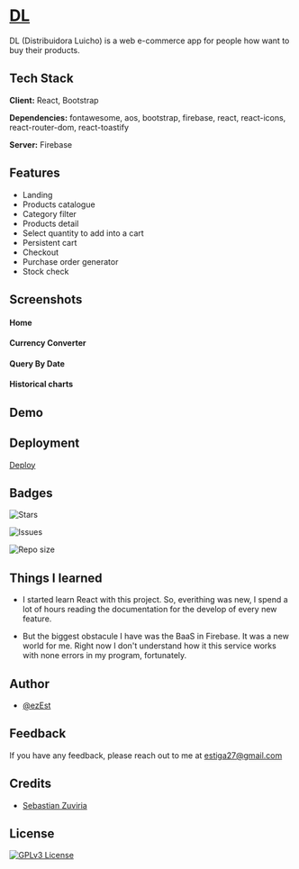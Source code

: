 # [DL](https://github.com/ezEst6/furry-carnival)

DL (Distribuidora Luicho) is a web e-commerce app for people how want to buy their products.

## Tech Stack

**Client:** React, Bootstrap

**Dependencies:** fontawesome, aos, bootstrap, firebase, react, react-icons, react-router-dom, react-toastify

**Server:** Firebase

## Features

- Landing
- Products catalogue
- Category filter
- Products detail
- Select quantity to add into a cart
- Persistent cart
- Checkout
- Purchase order generator
- Stock check

## Screenshots

#### Home

#### Currency Converter

#### Query By Date

#### Historical charts

## Demo

## Deployment

[Deploy](https://furry-carnival-cc1po82gt-ezest6.vercel.app/)

## Badges

![Stars](https://img.shields.io/github/stars/ezEst6/furry-carnival?style=social)

![Issues](https://img.shields.io/github/issues-raw/ezEst6/furry-carnival?style=social)

![Repo size](https://img.shields.io/github/repo-size/ezEst6/furry-carnival)

## Things I learned

- I started learn React with this project. So, everithing was new, I spend a lot of hours reading the documentation for the develop of every new feature.

- But the biggest obstacule I have was the BaaS in Firebase. It was a new world for me. Right now I don't understand how it this service works with none errors in my program, fortunately.

## Author

- [@ezEst](https://github.com/ezEst6)

## Feedback

If you have any feedback, please reach out to me at estiga27@gmail.com

## Credits

- [Sebastian Zuviria](https://github.com/sebazio)

## License

[![GPLv3 License](https://img.shields.io/badge/License-GPL%20v3-yellow.svg)](https://opensource.org/licenses/)
